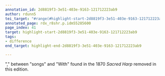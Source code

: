```yaml
---
annotation_id: 2d8819f3-3e51-403e-9163-121712223ab9
author: rdunn5
tei_target: "#range(#highlight-start-2d8819f3-3e51-403e-9163-121712223ab9, #highlight-end-2d8819f3-3e51-403e-9163-121712223ab9)"
annotated_page: rdx_r8shr.p.idm55285600
page_index: 41
target: highlight-start-2d8819f3-3e51-403e-9163-121712223ab9
tags:
- difference
end_target: highlight-end-2d8819f3-3e51-403e-9163-121712223ab9

---
```

"," between "songs" and "With" found in the 1870 *Sacred Harp* removed in this edition.